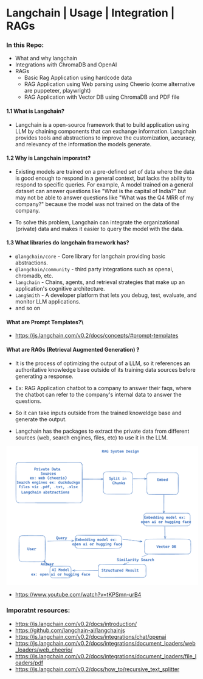 # Langchain | Usage | Integration | RAGs

### In this Repo:

- What and why langchain
- Integrations with ChromaDB and OpenAI
- RAGs
  - Basic Rag Application using hardcode data
  - RAG Application using Web parsing using Cheerio (come alternative are puppeteer, playwright)
  - RAG Application with Vector DB using ChromaDB and PDF file

#### 1.1 What is Langchain?

- Langchain is a open-source framework that to build application using LLM by chaining components that can exchange information. Langchain provides tools and abstractions to improve the customization, accuracy, and relevancy of the information the models generate.

#### 1.2 Why is Langchain imporatnt?

- Existing models are trained on a pre-defined set of data where the data is good enough to respond in a general context, but lacks the ability to respond to specific queries. For example, A model trained on a general dataset can answer questions like "What is the capital of India?" but may not be able to answer questions like "What was the Q4 MRR of my company?" because the model was not trained on the data of the company.

- To solve this problem, Langchain can integrate the organizational (private) data and makes it easier to query the model with the data.

#### 1.3 What libraries do langchain framework has?

- `@langchain/core` - Core library for langchain providing basic abstractions.
- `@langchain/community` - third party integrations such as openai, chromadb, etc.
- `langchain` - Chains, agents, and retrieval strategies that make up an application's cognitive architecture.
- `LangSmith` - A developer platform that lets you debug, test, evaluate, and monitor LLM applications.
- and so on

#### What are Prompt Templates?\

- https://js.langchain.com/v0.2/docs/concepts/#prompt-templates

#### What are RAGs (Retrieval Augmented Generation) ?

- It is the process of optimizing the output of a LLM, so it references an authoritative knowledge base outside of its training data sources before generating a response.

- Ex: RAG Application chatbot to a company to answer their faqs, where the chatbot can refer to the company's internal data to answer the questions.

- So it can take inputs outside from the trained knoweldge base and generate the output.

- Langchain has the packages to extract the private data from different sources (web, search engines, files, etc) to use it in the LLM.

![RAGs](./assets/rag.png)

- https://www.youtube.com/watch?v=tKPSmn-urB4

### Imporatnt resources:

- https://js.langchain.com/v0.2/docs/introduction/
- https://github.com/langchain-ai/langchainjs
- https://js.langchain.com/v0.2/docs/integrations/chat/openai
- https://js.langchain.com/v0.2/docs/integrations/document_loaders/web_loaders/web_cheerio/
- https://js.langchain.com/v0.2/docs/integrations/document_loaders/file_loaders/pdf
- https://js.langchain.com/v0.2/docs/how_to/recursive_text_splitter
